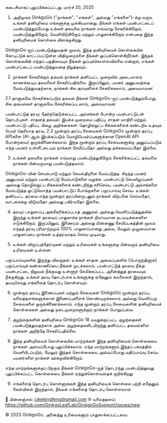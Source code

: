 கடைசியாகப் புதுப்பிக்கப்பட்டது: மார்ச் 20, 2025

1. அறிமுகம்
GinkgoGo ("நாங்கள்", "எங்கள்", அல்லது "எங்களை")-க்கு வருக. உங்கள் தனியுரிமை எங்களுக்கு முக்கியமானது. நீங்கள் எங்கள் பயன்பாட்டைப் பயன்படுத்தும்போது உங்கள் தகவலை நாங்கள் எவ்வாறு சேகரிக்கிறோம், பயன்படுத்துகிறோம், வெளியிடுகிறோம் மற்றும் பாதுகாக்கிறோம் என்பதை இந்த தனியுரிமைக் கொள்கை விளக்குகிறது.

GinkgoGo-ஐப் பயன்படுத்துவதன் மூலம், இந்த தனியுரிமைக் கொள்கையில் கோடிட்டுக் காட்டப்பட்டுள்ள விதிமுறைகளை நீங்கள் ஒப்புக்கொள்கிறீர்கள். இந்தக் கொள்கையின் எந்தப் பகுதியையும் நீங்கள் ஒப்புக்கொள்ளவில்லை என்றால், எங்கள் பயன்பாட்டைப் பயன்படுத்துவதை நிறுத்தவும்.

2. நாங்கள் சேகரிக்கும் தகவல்
நாங்கள் தனிப்பட்ட முறையில் அடையாளம் காணக்கூடிய தகவலைச் சேகரிப்பதில்லை. இருப்பினும், பயனர் அனுபவத்தை மேம்படுத்துவதற்காக, நாங்கள் சில தரவுகளைச் சேகரிக்கலாம், அவையாவன:

2.1 தானாகவே சேகரிக்கப்படும் தகவல்
நீங்கள் GinkgoGo-ஐப் பயன்படுத்தும்போது, ​​சில தகவல்கள் தானாகவே சேகரிக்கப்படலாம், அவையாவன:

பயன்பாட்டுத் தரவு: தேர்ந்தெடுக்கப்பட்ட அம்சங்கள் போன்ற பயன்பாட்டுடன் தொடர்புகள்.
சாதனத் தகவல்: இயக்க முறைமை பதிப்பு, சாதன மாதிரி மற்றும் பயன்பாட்டு பதிப்பு.
பிழை அறிக்கைகள்: தொழில்நுட்ப சிக்கல்களைக் கண்டறிய உதவும் பெயர் தெரியாத தரவு.
2.2 மூன்றாம் தரப்பு சேவைகள்
GinkgoGo மூன்றாம் தரப்பு APIகளை (AI-ஆல் இயக்கப்படும் மொழிபெயர்ப்புகளுக்கான OpenAI API போன்றவை) ஒருங்கிணைக்கலாம். இந்த மூன்றாம் தரப்பு சேவைகளுக்கு அனுப்பப்படும் எந்த பயனர் உள்ளீட்டையும் நாங்கள் சேமிப்பதோ அல்லது தக்கவைப்பதோ இல்லை.

3. உங்கள் தகவலை நாங்கள் எவ்வாறு பயன்படுத்துகிறோம்
சேகரிக்கப்பட்ட தகவலை நாங்கள் பின்வருமாறு பயன்படுத்தலாம்:

GinkgoGo-வின் செயல்பாடு மற்றும் செயல்திறனை மேம்படுத்த.
சிறந்த பயனர் அனுபவம் மற்றும் பயன்பாட்டு மேம்பாடுகளை வழங்க.
பயன்பாட்டு செயலிழப்புகள் அல்லது தொழில்நுட்ப சிக்கல்களைக் கண்டறிந்து சரிசெய்ய.
பயன்பாட்டு அம்சங்களை மேம்படுத்த ஒட்டுமொத்த பயன்பாட்டுப் போக்குகளை பகுப்பாய்வு செய்ய.
உங்கள் தனிப்பட்ட தரவை எந்த மூன்றாம் தரப்பினருடனும் நாங்கள் விற்பனை செய்வதோ, வாடகைக்கு விடுவதோ அல்லது பகிர்வதோ இல்லை.

4. தரவுப் பாதுகாப்பு
அங்கீகரிக்கப்படாத அணுகல் அல்லது வெளிப்படுத்துதலில் இருந்து உங்கள் தரவைப் பாதுகாக்க நாங்கள் நியாயமான நடவடிக்கைகளை எடுக்கிறோம். இருப்பினும், இணையம் அல்லது மின்னணு சேமிப்பகத்தின் மூலம் எந்தத் தரவு பரிமாற்றமும் 100% பாதுகாப்பானது அல்ல, மேலும் முழுமையான பாதுகாப்பை நாங்கள் உத்தரவாதம் செய்ய முடியாது.

5. உங்கள் விருப்பத்தேர்வுகள் மற்றும் உரிமைகள்
உங்களுக்கு பின்வரும் தனியுரிமை உரிமைகள் உள்ளன:

பகுப்பாய்வுகளில் இருந்து விலகுதல்: உங்கள் சாதன அமைப்புகளில் (பொருந்தினால்) பகுப்பாய்வுக் கண்காணிப்பை நீங்கள் முடக்கலாம்.
பயன்பாட்டுத் தரவை நீக்கு: பயன்பாட்டை நிறுவல் நீக்குவது உள்ளூர் சேமிக்கப்பட்ட அனைத்துத் தரவையும் நீக்குகிறது.
உங்கள் தரவு தொடர்பாக உங்களுக்கு ஏதேனும் கவலைகள் இருந்தால், தயவுசெய்து எங்களைத் தொடர்பு கொள்ளவும்.

6. மூன்றாம் தரப்பு இணைப்புகள் மற்றும் சேவைகள்
GinkgoGo மூன்றாம் தரப்பு வலைத்தளங்களுக்கான இணைப்புகளைக் கொண்டிருக்கலாம் அல்லது வெளிப்புற சேவைகளை ஒருங்கிணைக்கலாம். எந்த மூன்றாம் தரப்பு சேவைகளின் தனியுரிமைக் கொள்கைகள் அல்லது நடைமுறைகளுக்கும் நாங்கள் பொறுப்பல்ல.

7. குழந்தைகளின் தனியுரிமை
GinkgoGo 18 வயதுக்குட்பட்ட குழந்தைகள் பயன்படுத்துவதற்காக அல்ல. குழந்தைகளிடமிருந்து தனிப்பட்ட தகவல்களை நாங்கள் அறிந்தே சேகரிப்பதில்லை.

8. இந்த தனியுரிமைக் கொள்கையில் மாற்றங்கள்
இந்த தனியுரிமைக் கொள்கையை நாங்கள் அவ்வப்போது புதுப்பிக்கலாம். எந்த மாற்றங்களும் இந்தப் பக்கத்தில் வெளியிடப்படும், மேலும் இந்தக் கொள்கையை அவ்வப்போது மதிப்பாய்வு செய்ய பயனர்களை நாங்கள் ஊக்குவிக்கிறோம்.

எந்த மாற்றங்களுக்குப் பிறகும் நீங்கள் GinkgoGo-ஐத் தொடர்ந்து பயன்படுத்துவது புதுப்பிக்கப்பட்ட கொள்கையை நீங்கள் ஏற்றுக்கொள்வதைக் குறிக்கிறது.

9. எங்களைத் தொடர்பு கொள்ளுங்கள்
இந்த தனியுரிமைக் கொள்கை பற்றி ஏதேனும் கேள்விகள் இருந்தால், நீங்கள் எங்களைத் தொடர்பு கொள்ளலாம்:

📧 மின்னஞ்சல்: cikelengfeng@gmail.com
🌐 வலைத்தளம்: https://github.com/GinkgoLeafLab/GinkgoGoSupport/issues/new

© 2025 GinkgoGo. அனைத்து உரிமைகளும் பாதுகாக்கப்பட்டவை.